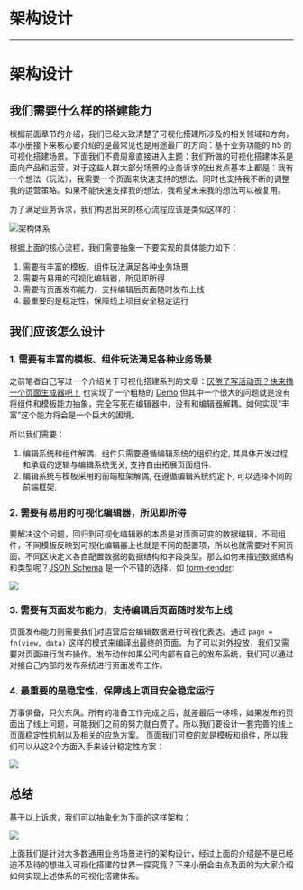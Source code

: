 
# 架构设计
---

# 架构设计

## 我们需要什么样的搭建能力

根据前面章节的介绍，我们已经大致清楚了可视化搭建所涉及的相关领域和方向，本小册接下来核心要介绍的是最常见也是用途最广的方向：基于业务功能的 h5 的可视化搭建场景。下面我们不费周章直接进入主题：我们所做的可视化搭建体系是面向产品和运营，对于这些人群大部分场景的业务诉求的出发点基本上都是：我有一个想法（玩法），我需要一个页面来快速支持的想法。同时也支持我不断的调整我的运营策略。如果不能快速支撑我的想法，我希望未来我的想法可以被复用。

为了满足业务诉求，我们构思出来的核心流程应该是类似这样的：

![架构体系](https://p6-juejin.byteimg.com/tos-cn-i-k3u1fbpfcp/0d5488e6d70a4e74a0ca1550a190caad~tplv-k3u1fbpfcp-watermark.image)

根据上面的核心流程，我们需要抽象一下要实现的具体能力如下：

1.  需要有丰富的模板、组件玩法满足各种业务场景
2.  需要有易用的可视化编辑器，所见即所得
3.  需要有页面发布能力，支持编辑后页面随时发布上线
4.  最重要的是稳定性，保障线上项目安全稳定运行

## 我们应该怎么设计

### 1\. 需要有丰富的模板、组件玩法满足各种业务场景

之前笔者自己写过一个介绍关于可视化搭建系列的文章：[厌倦了写活动页？快来撸一个页面生成器吧！](https://zhuanlan.zhihu.com/p/48347377) 也实现了一个粗糙的 [Demo](https://github.com/muwoo/rose) 但其中一个很大的问题就是没有将组件和模板能力抽象，完全写死在编辑器中，没有和编辑器解耦。如何实现“丰富”这个能力将会是一个巨大的困境。

所以我们需要：

1.  编辑系统和组件解偶，组件只需要遵循编辑系统的组织约定, 其具体开发过程和承载的逻辑与编辑系统无关, 支持自由拓展页面组件.
2.  编辑系统与模板采用的前端框架解偶, 在遵循编辑系统约定下, 可以选择不同的前端框架.

### 2\. 需要有易用的可视化编辑器，所见即所得

要解决这个问题，回归到可视化编辑器的本质是对页面可变的数据编辑，不同组件，不同模板反映到可视化编辑器上也就是不同的配置项，所以也就需要对不同页面、不同区块定义各自配置数据的数据结构和字段类型。那么如何来描述数据结构和类型呢？[JSON Schema](https://json-schema.org/understanding-json-schema/) 是一个不错的选择，如 [form-render](https://x-render.gitee.io/form-render/):

![](https://p9-juejin.byteimg.com/tos-cn-i-k3u1fbpfcp/f47926dea7f44fbf948ade215c8f89d0~tplv-k3u1fbpfcp-watermark.image)

### 3\. 需要有页面发布能力，支持编辑后页面随时发布上线

页面发布能力则需要我们对运营后台编辑数据进行可视化表达。通过 `page = fn(view, data)` 这样的模式来编译出最终的页面。为了可以对外投放，我们又需要对页面进行发布操作。发布动作如果公司内部有自己的发布系统，我们可以通过对接自己内部的发布系统进行页面发布工作。

### 4\. 最重要的是稳定性，保障线上项目安全稳定运行

万事俱备，只欠东风。所有的准备工作完成之后，就差最后一哆嗦，如果发布的页面出了线上问题，可能我们之前的努力就白费了。所以我们要设计一套完善的线上页面稳定性机制以及相关的应急方案。 页面我们可控的就是模板和组件，所以我们可以从这2个方面入手来设计稳定性方案：

![](https://p9-juejin.byteimg.com/tos-cn-i-k3u1fbpfcp/9747d71b76674a72810dae6f4013d506~tplv-k3u1fbpfcp-watermark.image)

## 总结

基于以上诉求，我们可以抽象化为下面的这样架构：

![](https://p9-juejin.byteimg.com/tos-cn-i-k3u1fbpfcp/91f2299b194644758271222cb32cf9f2~tplv-k3u1fbpfcp-watermark.image)

上面我们是针对大多数通用业务场景进行的架构设计，经过上面的介绍是不是已经迫不及待的想进入可视化搭建的世界一探究竟？下来小册会由点及面的为大家介绍如何实现上述体系的可视化搭建体系。
    